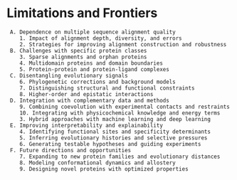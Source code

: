 # Limitations and Frontiers

     A. Dependence on multiple sequence alignment quality
        1. Impact of alignment depth, diversity, and errors
        2. Strategies for improving alignment construction and robustness
     B. Challenges with specific protein classes
        3. Sparse alignments and orphan proteins
        4. Multidomain proteins and domain boundaries
        5. Protein-protein and protein-ligand complexes
     C. Disentangling evolutionary signals
        6. Phylogenetic corrections and background models
        7. Distinguishing structural and functional constraints
        8. Higher-order and epistatic interactions
     D. Integration with complementary data and methods
        9. Combining coevolution with experimental contacts and restraints
        10. Integrating with physicochemical knowledge and energy terms
        3. Hybrid approaches with machine learning and deep learning
     E. Improving interpretability and explainability
        4. Identifying functional sites and specificity determinants
        5. Inferring evolutionary histories and selective pressures
        6. Generating testable hypotheses and guiding experiments
     F. Future directions and opportunities
        7. Expanding to new protein families and evolutionary distances
        8. Modeling conformational dynamics and allostery
        9. Designing novel proteins with optimized properties
